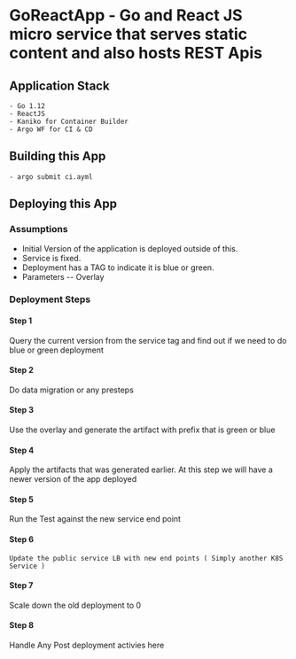 # GoReactApp - Go and React JS micro service that serves static content and also hosts REST Apis

## Application Stack

    - Go 1.12
    - ReactJS
    - Kaniko for Container Builder
    - Argo WF for CI & CD

## Building this App

    - argo submit ci.ayml

## Deploying this App

### Assumptions

- Initial Version of the application is deployed outside of this.
- Service is fixed.
- Deployment has a TAG to indicate it is blue or green.
- Parameters
    -- Overlay

### Deployment Steps

#### Step 1

Query the current version from the service tag and find out if we need to do blue or green deployment

#### Step 2

Do data migration or any presteps

#### Step 3

Use the overlay and generate the artifact with prefix that is green or blue

#### Step 4

Apply the artifacts that was generated earlier. At this step we will have a newer version of the app deployed

#### Step 5

Run the Test against the new service end point

#### Step 6

    Update the public service LB with new end points ( Simply another K8S Service )

#### Step 7

Scale down the old deployment to 0

#### Step 8

Handle Any Post deployment activies here